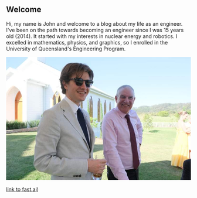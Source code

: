 ## Welcome
Hi, my name is John and welcome to a blog about my life as an engineer. I've been on the path towards becoming an engineer since I was 15 years old (2014).
It started with my interests in nuclear energy and robotics. I excelled in mathematics, physics, and graphics, so I enrolled in the University of Queensland's Engineering Program. 

![Image of me and my father](images/Dad_Me_BensWedding.jpeg)

[link to fast.ai](https://www.fast.ai))

